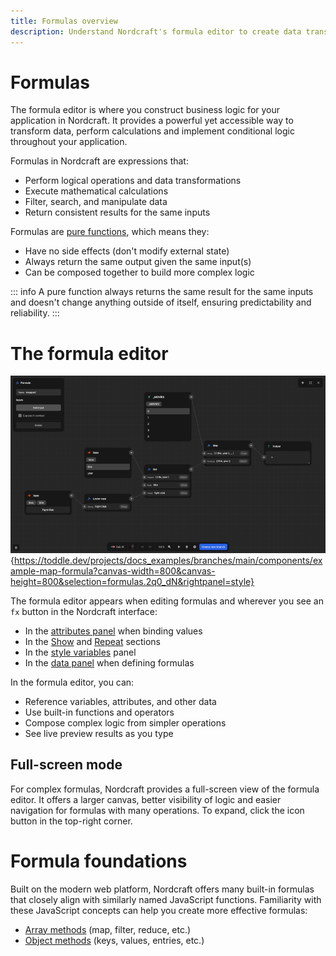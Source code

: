```yaml
---
title: Formulas overview
description: Understand Nordcraft's formula editor to create data transformations, calculations and conditional logic with pure functions and composable operations.
---
```


# Formulas

The formula editor is where you construct business logic for your application in Nordcraft. It provides a powerful yet accessible way to transform data, perform calculations and implement conditional logic throughout your application.

Formulas in Nordcraft are expressions that:

- Perform logical operations and data transformations
- Execute mathematical calculations
- Filter, search, and manipulate data
- Return consistent results for the same inputs

Formulas are [pure functions](https://www.geeksforgeeks.org/pure-functions-in-javascript), which means they:

- Have no side effects (don't modify external state)
- Always return the same output given the same input(s)
- Can be composed together to build more complex logic

::: info
A pure function always returns the same result for the same inputs and doesn't change anything outside of itself, ensuring predictability and reliability.
:::

# The formula editor

![Formula editor|16/9](the-formula-editor.webp){https://toddle.dev/projects/docs_examples/branches/main/components/example-map-formula?canvas-width=800&canvas-height=800&selection=formulas.2q0_dN&rightpanel=style}

The formula editor appears when editing formulas and wherever you see an `fx` button in the Nordcraft interface:

- In the [attributes panel](/the-editor/element-panel#attributes-tab) when binding values
- In the [Show](/formulas/show-hide-formula) and [Repeat](/formulas/repeat-formula) sections
- In the [style variables](/styling/conditional-styles#style-variables) panel
- In the [data panel](/the-editor/data-panel) when defining formulas

In the formula editor, you can:

- Reference variables, attributes, and other data
- Use built-in functions and operators
- Compose complex logic from simpler operations
- See live preview results as you type

## Full-screen mode

For complex formulas, Nordcraft provides a full-screen view of the formula editor. It offers a larger canvas, better visibility of logic and easier navigation for formulas with many operations. To expand, click the icon button in the top-right corner.

# Formula foundations

Built on the modern web platform, Nordcraft offers many built-in formulas that closely align with similarly named JavaScript functions. Familiarity with these JavaScript concepts can help you create more effective formulas:

- [Array methods](https://developer.mozilla.org/en-US/docs/Web/JavaScript/Reference/Global_Objects/Array#array_methods_and_empty_slots) (map, filter, reduce, etc.)
- [Object methods](https://developer.mozilla.org/en-US/docs/Web/JavaScript/Reference/Global_Objects/Object) (keys, values, entries, etc.)
